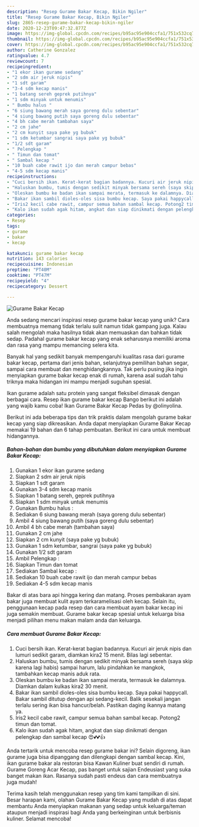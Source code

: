 ```yaml
---
description: "Resep Gurame Bakar Kecap, Bikin Ngiler"
title: "Resep Gurame Bakar Kecap, Bikin Ngiler"
slug: 2865-resep-gurame-bakar-kecap-bikin-ngiler
date: 2020-12-23T09:47:32.877Z
image: https://img-global.cpcdn.com/recipes/b95ac95e904ccfa1/751x532cq70/gurame-bakar-kecap-foto-resep-utama.jpg
thumbnail: https://img-global.cpcdn.com/recipes/b95ac95e904ccfa1/751x532cq70/gurame-bakar-kecap-foto-resep-utama.jpg
cover: https://img-global.cpcdn.com/recipes/b95ac95e904ccfa1/751x532cq70/gurame-bakar-kecap-foto-resep-utama.jpg
author: Catherine Gonzalez
ratingvalue: 4.7
reviewcount: 7
recipeingredient:
- "1 ekor ikan gurame sedang"
- "2 sdm air jeruk nipis"
- "1 sdt garam"
- "3-4 sdm kecap manis"
- "1 batang sereh geprek putihnya"
- "1 sdm minyak untuk menumis"
- " Bumbu halus "
- "6 siung bawang merah saya goreng dulu sebentar"
- "4 siung bawang putih saya goreng dulu sebentar"
- "4 bh cabe merah tambahan saya"
- "2 cm jahe"
- "2 cm kunyit saya pake yg bubuk"
- "1 sdm ketumbar sangrai saya pake yg bubuk"
- "1/2 sdt garam"
- " Pelengkap "
- " Timun dan tomat"
- " Sambal kecap "
- "10 buah cabe rawit ijo dan merah campur bebas"
- "4-5 sdm kecap manis"
recipeinstructions:
- "Cuci bersih ikan. Kerat-kerat bagian badannya. Kucuri air jeruk nipis dan lumuri sedikit garam, diamkan kira2 15 menit. Bilas lagi sebentar."
- "Haluskan bumbu, tumis dengan sedikit minyak bersama sereh (saya skip karena lagi habis) sampai harum, lalu pindahkan ke mangkok, tambahkan kecap manis aduk rata."
- "Oleskan bumbu ke badan ikan sampai merata, termasuk ke dalamnya. Diamkan dalam kulkas kira2 30 menit."
- "Bakar ikan sambil dioles-oles sisa bumbu kecap. Saya pakai happycall. Bakar sambil ditutup dengan api sedang-kecil. Balik sesekali jangan terlalu sering ikan bisa hancur/belah. Pastikan daging ikannya matang ya."
- "Iris2 kecil cabe rawit, campur semua bahan sambal kecap. Potong2 timun dan tomat."
- "Kalo ikan sudah agak hitam, angkat dan siap dinikmati dengan pelengkap dan sambal kecap 😍💕💕👍"
categories:
- Resep
tags:
- gurame
- bakar
- kecap

katakunci: gurame bakar kecap 
nutrition: 143 calories
recipecuisine: Indonesian
preptime: "PT40M"
cooktime: "PT47M"
recipeyield: "4"
recipecategory: Dessert

---
```



![Gurame Bakar Kecap](https://img-global.cpcdn.com/recipes/b95ac95e904ccfa1/751x532cq70/gurame-bakar-kecap-foto-resep-utama.jpg)

Anda sedang mencari inspirasi resep gurame bakar kecap yang unik? Cara membuatnya memang tidak terlalu sulit namun tidak gampang juga. Kalau salah mengolah maka hasilnya tidak akan memuaskan dan bahkan tidak sedap. Padahal gurame bakar kecap yang enak seharusnya memiliki aroma dan rasa yang mampu memancing selera kita.

Banyak hal yang sedikit banyak mempengaruhi kualitas rasa dari gurame bakar kecap, pertama dari jenis bahan, selanjutnya pemilihan bahan segar, sampai cara membuat dan menghidangkannya. Tak perlu pusing jika ingin menyiapkan gurame bakar kecap enak di rumah, karena asal sudah tahu triknya maka hidangan ini mampu menjadi suguhan spesial.

Ikan gurame adalah satu protein yang sangat fleksibel dimasak dengan berbagai cara. Resep ikan gurame bakar kecap Bango berikut ini adalah yang wajib kamu coba! Ikan Gurame Bakar Kecap Pedas by @olinyolina.


Berikut ini ada beberapa tips dan trik praktis dalam mengolah gurame bakar kecap yang siap dikreasikan. Anda dapat menyiapkan Gurame Bakar Kecap memakai 19 bahan dan 6 tahap pembuatan. Berikut ini cara untuk membuat hidangannya.

<!--inarticleads1-->

##### Bahan-bahan dan bumbu yang dibutuhkan dalam menyiapkan Gurame Bakar Kecap:

1. Gunakan 1 ekor ikan gurame sedang
1. Siapkan 2 sdm air jeruk nipis
1. Siapkan 1 sdt garam
1. Gunakan 3-4 sdm kecap manis
1. Siapkan 1 batang sereh, geprek putihnya
1. Siapkan 1 sdm minyak untuk menumis
1. Gunakan  Bumbu halus :
1. Sediakan 6 siung bawang merah (saya goreng dulu sebentar)
1. Ambil 4 siung bawang putih (saya goreng dulu sebentar)
1. Ambil 4 bh cabe merah (tambahan saya)
1. Gunakan 2 cm jahe
1. Siapkan 2 cm kunyit (saya pake yg bubuk)
1. Gunakan 1 sdm ketumbar, sangrai (saya pake yg bubuk)
1. Gunakan 1/2 sdt garam
1. Ambil  Pelengkap :
1. Siapkan  Timun dan tomat
1. Sediakan  Sambal kecap :
1. Sediakan 10 buah cabe rawit ijo dan merah campur bebas
1. Sediakan 4-5 sdm kecap manis


Bakar di atas bara api hingga kering dan matang. Proses pembakaran ayam bakar juga membuat kulit ayam terkaramelisasi oleh kecap. Selain itu, penggunaan kecap pada resep dan cara membuat ayam bakar kecap ini juga semakin membuat. Gurame bakar kecap spesial untuk keluarga bisa menjadi pilihan menu makan malam anda dan keluarga. 

<!--inarticleads2-->

##### Cara membuat Gurame Bakar Kecap:

1. Cuci bersih ikan. Kerat-kerat bagian badannya. Kucuri air jeruk nipis dan lumuri sedikit garam, diamkan kira2 15 menit. Bilas lagi sebentar.
1. Haluskan bumbu, tumis dengan sedikit minyak bersama sereh (saya skip karena lagi habis) sampai harum, lalu pindahkan ke mangkok, tambahkan kecap manis aduk rata.
1. Oleskan bumbu ke badan ikan sampai merata, termasuk ke dalamnya. Diamkan dalam kulkas kira2 30 menit.
1. Bakar ikan sambil dioles-oles sisa bumbu kecap. Saya pakai happycall. Bakar sambil ditutup dengan api sedang-kecil. Balik sesekali jangan terlalu sering ikan bisa hancur/belah. Pastikan daging ikannya matang ya.
1. Iris2 kecil cabe rawit, campur semua bahan sambal kecap. Potong2 timun dan tomat.
1. Kalo ikan sudah agak hitam, angkat dan siap dinikmati dengan pelengkap dan sambal kecap 😍💕💕👍


Anda tertarik untuk mencoba resep gurame bakar ini? Selain digoreng, ikan gurame juga bisa dipanggang dan dilengkapi dengan sambal kecap. Kini, ikan gurame bakar ala restoran bisa Kawan Kuliner buat sendiri di rumah. Gurame Goreng Acar Kecap, pas banget untuk sajian Endeusiast yang suka banget makan ikan. Rasanya sudah pasti endeus dan cara membuatnya juga mudah! 

Terima kasih telah menggunakan resep yang tim kami tampilkan di sini. Besar harapan kami, olahan Gurame Bakar Kecap yang mudah di atas dapat membantu Anda menyiapkan makanan yang sedap untuk keluarga/teman ataupun menjadi inspirasi bagi Anda yang berkeinginan untuk berbisnis kuliner. Selamat mencoba!
